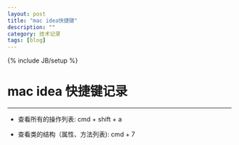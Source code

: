 ```yaml
---
layout: post
title: "mac idea快捷键"
description: ""
category: 技术记录
tags: [blog]
---
```

{% include JB/setup %}
# mac idea 快捷键记录
---  
  
* 查看所有的操作列表: cmd + shift + a  
 
* 查看类的结构（属性、方法列表):  cmd + 7